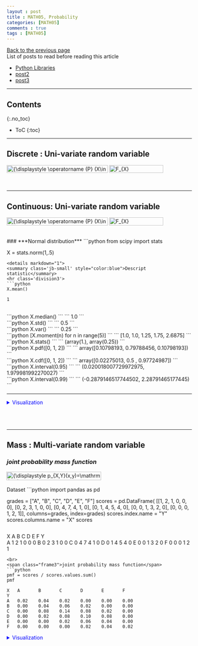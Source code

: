 ```yaml
---
layout : post
title : MATH05, Probability
categories: [MATH05]
comments : true
tags : [MATH05]
---
```

[Back to the previous page](https://userdyk-github.github.io/Study.html) <br>
List of posts to read before reading this article
- <a href='https://userdyk-github.github.io/pl03/PL03-Libraries.html' target="_blank">Python Libraries</a>
- <a href='https://userdyk-github.github.io/'>post2</a>
- <a href='https://userdyk-github.github.io/'>post3</a>

---

## Contents
{:.no_toc}

* ToC
{:toc}

<hr class="division1">

## **Discrete : Uni-variate random variable**
<img src="https://wikimedia.org/api/rest_v1/media/math/render/svg/13827ff57e01b13cceff9cf50cd9542cd4b7db70" class="mwe-math-fallback-image-inline" aria-hidden="true" style="vertical-align: -0.838ex; width:36.004ex; height:2.843ex;" alt="{\displaystyle \operatorname {P} (X\in S)=\operatorname {P} (\{\omega \in \Omega \mid X(\omega )\in S\})}">
<img src="https://wikimedia.org/api/rest_v1/media/math/render/svg/f81c05aba576a12b4e05ee3f4cba709dd16139c7" class="mwe-math-fallback-image-inline" aria-hidden="true" style="vertical-align: -0.838ex; width:19.165ex; height:2.843ex;" alt="F_{X}(x)=\operatorname {P} (X\leq x)">
<br><br><br>
<hr class="division2">

## **Continuous: Uni-variate random variable**
<img src="https://wikimedia.org/api/rest_v1/media/math/render/svg/13827ff57e01b13cceff9cf50cd9542cd4b7db70" class="mwe-math-fallback-image-inline" aria-hidden="true" style="vertical-align: -0.838ex; width:36.004ex; height:2.843ex;" alt="{\displaystyle \operatorname {P} (X\in S)=\operatorname {P} (\{\omega \in \Omega \mid X(\omega )\in S\})}">
<img src="https://wikimedia.org/api/rest_v1/media/math/render/svg/f81c05aba576a12b4e05ee3f4cba709dd16139c7" class="mwe-math-fallback-image-inline" aria-hidden="true" style="vertical-align: -0.838ex; width:19.165ex; height:2.843ex;" alt="F_{X}(x)=\operatorname {P} (X\leq x)">
<br><br><br>
### ***Normal distribution***
```python
from scipy import stats

X = stats.norm(1,.5)
```
<details markdown="1">
<summary class='jb-small' style="color:blue">Descript statistic</summary>
<hr class='division3'>
```python
X.mean()
```
```
1
```
<br>
```python
X.median() 
```
```
1.0
```
<br>
```python
X.std()
```
```
0.5
```

<br>
```python
X.var()
```
```
0.25
```

<br>
```python
[X.moment(n) for n in range(5)] 
```
```
[1.0, 1.0, 1.25, 1.75, 2.6875]
```

<br>
```python
X.stats()
```
```
(array(1.), array(0.25))
```

<br>
```python
X.pdf([0, 1, 2]) 
```
```
array([0.10798193, 0.79788456, 0.10798193])
```

<br>
```python
X.cdf([0, 1, 2]) 
```
```
array([0.02275013, 0.5       , 0.97724987])
```

<br>
```python
X.interval(0.95)
```
```
(0.020018007729972975, 1.979981992270027)
```

<br>
```python
X.interval(0.99) 
```
```
(-0.2879146517744502, 2.28791465177445)
```
<hr class='division3'>
</details>
<details markdown="1">
<summary class='jb-small' style="color:blue">Visualization</summary>
<hr class='division3'>
<hr class='division3'>
</details>
<br><br><br>
<hr class="division2">


## **Mass : Multi-variate random variable**

### ***joint probability mass function***
<div class="frame1">
<img src="https://wikimedia.org/api/rest_v1/media/math/render/svg/8203262cf269dbc408cef23390b9a658a4cc4141" class="mwe-math-fallback-image-inline" aria-hidden="true" style="vertical-align: -1.005ex; margin-left: -0.089ex; width:33.766ex; height:3.009ex;" alt="{\displaystyle p_{X,Y}(x,y)=\mathrm {P} (X=x\ \mathrm {and} \ Y=y)}"></div>
<br>
<span class="frame3">Dataset</span>
```python
import pandas as pd

grades = ["A", "B", "C", "D", "E", "F"]
scores = pd.DataFrame(
    [[1, 2, 1, 0, 0, 0],
     [0, 2, 3, 1, 0, 0],
     [0, 4, 7, 4, 1, 0],
     [0, 1, 4, 5, 4, 0],
     [0, 0, 1, 3, 2, 0],
     [0, 0, 0, 1, 2, 1]], 
    columns=grades, index=grades)
scores.index.name = "Y"
scores.columns.name = "X"
scores
```
```
X	A	B	C	D	E	F
Y						
A	1	2	1	0	0	0
B	0	2	3	1	0	0
C	0	4	7	4	1	0
D	0	1	4	5	4	0
E	0	0	1	3	2	0
F	0	0	0	1	2	1
```
<br>
<span class="frame3">joint probability mass function</span>
```python
pmf = scores / scores.values.sum()
pmf
```
```
X	A   	B   	C	    D	    E   	F
Y						
A	0.02	0.04	0.02	0.00	0.00	0.00
B	0.00	0.04	0.06	0.02	0.00	0.00
C	0.00	0.08	0.14	0.08	0.02	0.00
D	0.00	0.02	0.08	0.10	0.08	0.00
E	0.00	0.00	0.02	0.06	0.04	0.00
F	0.00	0.00	0.00	0.02	0.04	0.02
```
<details markdown="1">
<summary class='jb-small' style="color:blue">Visualization</summary>
<hr class='division3'>
```python
import seaborn as sns
import matplotlib as mpl
import matplotlib.pyplot as plt

sns.heatmap(pmf, cmap=mpl.cm.bone_r, annot=True,
            xticklabels=['A', 'B', 'C', 'D', 'E', 'F'],
            yticklabels=['A', 'B', 'C', 'D', 'E', 'F'])
plt.title("joint probability density function p(x,y)")
plt.tight_layout()
plt.show()
```
![download](https://user-images.githubusercontent.com/52376448/66946102-344b9600-f08b-11e9-9df4-e57393387530.png)
<hr class='division3'>
</details>

<br><br><br>

---

### ***marginal probability mass function***
<div class="frame1">
<img src="https://wikimedia.org/api/rest_v1/media/math/render/svg/1139c2f18bfaccfd669eaafb58cacec22bbec926" class="mwe-math-fallback-image-inline" aria-hidden="true" style="vertical-align: -3.338ex; width:72.207ex; height:5.843ex;" alt="{\displaystyle \Pr(X=x)=\sum _{y}\Pr(X=x,Y=y)=\sum _{y}\Pr(X=x\mid Y=y)\Pr(Y=y),}"></div>
<br>
<span class="frame3">Dataset</span>
```python
import pandas as pd
import numpy as np

grades = ["A", "B", "C", "D", "E", "F"]
scores = pd.DataFrame(
    [[1, 2, 1, 0, 0, 0],
     [0, 2, 3, 1, 0, 0],
     [0, 4, 7, 4, 1, 0],
     [0, 1, 4, 5, 4, 0],
     [0, 0, 1, 3, 2, 0],
     [0, 0, 0, 1, 2, 1]], 
    columns=grades, index=grades)
scores.index.name = "Y"
scores.columns.name = "X"
scores
```
```
X	A	B	C	D	E	F
Y						
A	1	2	1	0	0	0
B	0	2	3	1	0	0
C	0	4	7	4	1	0
D	0	1	4	5	4	0
E	0	0	1	3	2	0
F	0	0	0	1	2	1
```
<br>
<span class="frame3">marginal probability mass function</span>
```python
pmf = scores / scores.values.sum()
pmf_marginal_x = pmf.sum(axis=0)
pmf_marginal_y = pmf.sum(axis=1)
```
```python
pmf_marginal_x
#pmf_marginal_x[np.newaxis, :]
```
```
X
A    0.02
B    0.18
C    0.32
D    0.28
E    0.18
F    0.02
dtype: float64
```
```python
pmf_marginal_y
#pmf_marginal_y[:, np.newaxis]
```
```
Y
A    0.08
B    0.12
C    0.32
D    0.28
E    0.12
F    0.08
dtype: float64
```
<br><br><br>

---

### ***conditional probability mass function***
<div class="frame1">
<img src="https://wikimedia.org/api/rest_v1/media/math/render/svg/9a1bf9c7af083e400a87dbbd646c508bf5de6ec0" class="mwe-math-fallback-image-inline" aria-hidden="true" style="vertical-align: -2.671ex; margin-left: -0.089ex; width:59.017ex; height:6.509ex;" alt="{\displaystyle p_{Y|X}(y\mid x)\triangleq P(Y=y\mid X=x)={\frac {P(\{X=x\}\cap \{Y=y\})}{P(X=x)}}}"></div>
<br>
<span class="frame3">Dataset</span>
```python
import pandas as pd
import numpy as np

grades = ["A", "B", "C", "D", "E", "F"]
scores = pd.DataFrame(
    [[1, 2, 1, 0, 0, 0],
     [0, 2, 3, 1, 0, 0],
     [0, 4, 7, 4, 1, 0],
     [0, 1, 4, 5, 4, 0],
     [0, 0, 1, 3, 2, 0],
     [0, 0, 0, 1, 2, 1]], 
    columns=grades, index=grades)
scores.index.name = "Y"
scores.columns.name = "X"
scores
```
```
X	A	B	C	D	E	F
Y						
A	1	2	1	0	0	0
B	0	2	3	1	0	0
C	0	4	7	4	1	0
D	0	1	4	5	4	0
E	0	0	1	3	2	0
F	0	0	0	1	2	1
```
<br>
<span class="frame3">conditional probability mass function</span>
```python
pmf = scores / scores.values.sum()
pmf_marginal_x = pmf.sum(axis=0)
pmf_marginal_y = pmf.sum(axis=1)

def conditional_x(y):
    return pmf.iloc[y-1, :]/pmf_marginal_y[y-1]
def conditional_y(x):
    return pmf.iloc[:, x-1]/pmf_marginal_x[x-1]
```
```python
for i in range(1, pmf.shape[0]+1):
    print("conditional_x(y=%d)\n"%(i),conditional_x(i), "\n")
```
<details markdown="1">
<summary class='jb-small' style="color:blue">OUTPUT</summary>
<hr class='division3'>
```
conditional_x(y=1)
 X
A    0.25
B    0.50
C    0.25
D    0.00
E    0.00
F    0.00
Name: A, dtype: float64 

conditional_x(y=2)
 X
A    0.000000
B    0.333333
C    0.500000
D    0.166667
E    0.000000
F    0.000000
Name: B, dtype: float64 

conditional_x(y=3)
 X
A    0.0000
B    0.2500
C    0.4375
D    0.2500
E    0.0625
F    0.0000
Name: C, dtype: float64 

conditional_x(y=4)
 X
A    0.000000
B    0.071429
C    0.285714
D    0.357143
E    0.285714
F    0.000000
Name: D, dtype: float64 

conditional_x(y=5)
 X
A    0.000000
B    0.000000
C    0.166667
D    0.500000
E    0.333333
F    0.000000
Name: E, dtype: float64 

conditional_x(y=6)
 X
A    0.00
B    0.00
C    0.00
D    0.25
E    0.50
F    0.25
Name: F, dtype: float64 
```
<hr class='division3'>
</details>
<details markdown="1">
<summary class='jb-small' style="color:blue">Visualization</summary>
<hr class='division3'>
<span class="frame3">given y, cross section of joint probability mass function</span>
```python
import string
import matplotlib.pyplot as plt

pmf = scores / scores.values.sum()

x = np.arange(6)
for i, y in enumerate(string.ascii_uppercase[:6]):
    ax = plt.subplot(6, 1, i + 1)
    ax.tick_params(labelleft=False)
    plt.bar(x, conditional_x(i+1))
    plt.ylabel("p(x, y=%s)/p(x)"%y, rotation=0, labelpad=40)
    plt.ylim(0, 1)
    plt.xticks(range(6), ['A', 'B', 'C', 'D', 'E', 'F'])

plt.suptitle("given y and $p(x)=\sum_{y} p(x,y)$, conditional probability mass function(x)", x=0.55 ,y=1.09)
plt.tight_layout()

plt.show()
```
![download (7)](https://user-images.githubusercontent.com/52376448/66974513-43a40100-f0d6-11e9-8f86-4d0b30305561.png)
<hr class='division3'>
</details>
<br>

```python
for i in range(1, pmf.shape[1]+1):
    print("conditional_y(x=%d)\n"%(i),conditional_y(i), "\n")
```
<details markdown="1">
<summary class='jb-small' style="color:blue">OUTPUT</summary>
<hr class='division3'>
```
conditional_y(x=1)
 Y
A    1.0
B    0.0
C    0.0
D    0.0
E    0.0
F    0.0
Name: A, dtype: float64 

conditional_y(x=2)
 Y
A    0.222222
B    0.222222
C    0.444444
D    0.111111
E    0.000000
F    0.000000
Name: B, dtype: float64 

conditional_y(x=3)
 Y
A    0.0625
B    0.1875
C    0.4375
D    0.2500
E    0.0625
F    0.0000
Name: C, dtype: float64 

conditional_y(x=4)
 Y
A    0.000000
B    0.071429
C    0.285714
D    0.357143
E    0.214286
F    0.071429
Name: D, dtype: float64 

conditional_y(x=5)
 Y
A    0.000000
B    0.000000
C    0.111111
D    0.444444
E    0.222222
F    0.222222
Name: E, dtype: float64 

conditional_y(x=6)
 Y
A    0.0
B    0.0
C    0.0
D    0.0
E    0.0
F    1.0
Name: F, dtype: float64 
```
<hr class='division3'>
</details>
<details markdown="1">
<summary class='jb-small' style="color:blue">Visualization</summary>
<hr class='division3'>
<span class="frame3">given x, cross section of joint probability mass function</span>
```python
import string
import matplotlib.pyplot as plt

pmf = scores / scores.values.sum()

x = np.arange(6)
for i, y in enumerate(string.ascii_uppercase[:6]):
    ax = plt.subplot(6, 1, i + 1)
    ax.tick_params(labelleft=False)
    plt.bar(x, conditional_y(i+1))
    plt.ylabel("p(x=%s, y)/p(y)"%y, rotation=0, labelpad=40)
    plt.ylim(0, 1)
    plt.xticks(range(6), ['A', 'B', 'C', 'D', 'E', 'F'])

plt.suptitle("given x and $p(y)=\sum_{x} p(x,y)$, conditional probability mass function(y)", x=0.55 ,y=1.09)
plt.tight_layout()

plt.show()
```
![download (8)](https://user-images.githubusercontent.com/52376448/66974514-43a40100-f0d6-11e9-951a-e794949e0fbd.png)
<hr class='division3'>
</details>
<br><br><br>

<hr class="division2">

## **Density : Multi-variate random variable**

### ***joint probability density function***
<div class="frame1">
<img src="https://wikimedia.org/api/rest_v1/media/math/render/svg/58f7f825cb219d7e826edc68dd99f75de9f626d0" class="mwe-math-fallback-image-inline" aria-hidden="true" style="vertical-align: -2.505ex; width:26.31ex; height:6.509ex;" alt="{\displaystyle f_{X,Y}(x,y)={\frac {\partial ^{2}F_{X,Y}(x,y)}{\partial x\partial y}}}"></div>
```python
from scipy import stats 
import matplotlib.pyplot as plt

# x:weight, y:height
mu = [70, 170]
cov = [[150, 140], [140, 300]]
rv = stats.multivariate_normal(mu, cov)

xx = np.linspace(20, 120, 100)
yy = np.linspace(100, 250, 100)
XX, YY = np.meshgrid(xx, yy)
ZZ = rv.pdf(np.dstack([XX, YY]))

plt.contour(XX, YY, ZZ)
plt.xlabel("x")
plt.ylabel("y")
plt.title("joint probability density function p(x,y)")
plt.show()
```
![download (9)](https://user-images.githubusercontent.com/52376448/66976410-d34cae00-f0dc-11e9-9553-4c4cfb49523d.png)
<br><br><br>

---

### ***marginal probability density function***
<div class="frame1">
<img src="https://wikimedia.org/api/rest_v1/media/math/render/svg/243911724de0d94b5b041482401c4c1e067cdf3e" class="mwe-math-fallback-image-inline" aria-hidden="true" style="vertical-align: -2.671ex; margin-left: -0.089ex; width:50.596ex; height:6.009ex;" alt="{\displaystyle p_{X}(x)=\int _{y}p_{X,Y}(x,y)\,\mathrm {d} y=\int _{y}p_{X\mid Y}(x\mid y)\,p_{Y}(y)\,\mathrm {d} y,}"></div>
```python
from matplotlib.ticker import NullFormatter
from matplotlib import transforms
from scipy.integrate import simps  # 심슨법칙(Simpson's rule)을 사용한 적분 계산

xx = np.linspace(20, 120, 100)
yy = np.linspace(100, 250, 100)
XX, YY = np.meshgrid(xx, yy)
ZZ = rv.pdf(np.dstack([XX, YY]))
fx = [simps(Z, yy) for Z in ZZ.T]
fy = [simps(Z, xx) for Z in ZZ]

plt.figure(figsize=(6, 6))

left, width = 0.1, 0.65
bottom, height = 0.1, 0.65
bottom_h = left_h = left + width + 0.05

rect1 = [left, bottom, width, height]
rect2 = [left, bottom_h, width, 0.2]
rect3 = [left_h, bottom, 0.2, height]

ax1 = plt.axes(rect1)
ax2 = plt.axes(rect2)
ax3 = plt.axes(rect3)

ax2.xaxis.set_major_formatter(NullFormatter())
ax3.yaxis.set_major_formatter(NullFormatter())

ax1.contour(XX, YY, ZZ)
ax1.set_title("joint probability density function $p_{XY}(x, y)$")
ax1.set_xlabel("x")
ax1.set_ylabel("y")

ax2.plot(xx, fx)
ax2.set_title("marginal probability \n density function $p_X(x)$")

base = ax3.transData
rot = transforms.Affine2D().rotate_deg(-90)
plt.plot(-yy, fy, transform=rot + base)
plt.title("marginal probability \n density function $p_Y(y)$")

ax1.set_xlim(38, 102)
ax1.set_ylim(120, 220)
ax2.set_xlim(38, 102)
ax3.set_xlim(0, 0.025)
ax3.set_ylim(120, 220)

plt.show()
```
![download (10)](https://user-images.githubusercontent.com/52376448/66976438-e95a6e80-f0dc-11e9-94ca-9f0fc0167c3d.png)
<br><br><br>

---

### ***conditional probability density function***
<div class="frame1">
<img src="https://wikimedia.org/api/rest_v1/media/math/render/svg/b2e16052d580d418e683bb220a41c2c895227945" class="mwe-math-fallback-image-inline" aria-hidden="true" style="vertical-align: -2.671ex; width:24.46ex; height:6.509ex;" alt="{\displaystyle f_{Y\mid X}(y\mid x)={\frac {f_{X,Y}(x,y)}{f_{X}(x)}}}"></div>
<span class="frame3">Cross section of joint probability density function</span>
```python
from matplotlib.collections import PolyCollection
from matplotlib import colors as mcolors
from mpl_toolkits.mplot3d import Axes3D
import matplotlib.pyplot as plt
import numpy as np

xx = np.linspace(20, 120, 100)
yy = np.linspace(100, 250, 16)
XX, YY = np.meshgrid(xx, yy)
ZZ = rv.pdf(np.dstack([XX, YY]))

fig = plt.figure(dpi=150)
ax = fig.gca(projection='3d')

xs = np.hstack([0, xx, 0])
zs = np.zeros_like(xs)
verts = []
for i, y in enumerate(yy):
    zs[1:-1] = ZZ[i]
    verts.append(list(zip(xx, zs)))

poly = PolyCollection(verts)
poly.set_alpha(0.5)
ax.add_collection3d(poly, zs=yy, zdir='y')

ax.set_xlabel('x')
ax.set_ylabel('y')
ax.set_xlim(20, 120)
ax.set_ylim(100, 250)
ax.set_zlim3d(0, 0.0007)
ax.view_init(20, -50)
plt.title("cross section of joint probability density function")
plt.show()
```
![download (11)](https://user-images.githubusercontent.com/52376448/66976497-258dcf00-f0dd-11e9-9a54-b82207ca5a5d.png)
<br>
```python
from scipy.integrate import simps  # 심슨법칙(Simpson's rule)을 사용한 적분 계산
import matplotlib.pyplot as plt
import numpy as np

mag = 10 # 확대 비율
xx = np.linspace(20, 120, 100)
yy = np.linspace(100, 250, 16)
XX, YY = np.meshgrid(xx, yy)
ZZ = rv.pdf(np.dstack([XX, YY]))
plt.figure(figsize=(8, 6))
for i, j in enumerate(range(9, 4, -1)):
    ax = plt.subplot(5, 1, i + 1)
    ax.tick_params(labelleft=False)
    plt.plot(xx, ZZ[j, :] * mag, 'r--', lw=2, label="cross section of joint probability density function")
    marginal = simps(ZZ[j, :], xx)
    plt.plot(xx, ZZ[j, :] / marginal, 'b-', lw=2, label="conditional probability density function")
    plt.ylim(0, 0.05)
    ax.xaxis.set_ticklabels([])
    plt.ylabel("p(x, y={:.0f})".format(yy[j]), rotation=0, labelpad=40)
    if i == 0: 
        plt.legend(loc=2)
plt.xlabel("x")
plt.tight_layout()
plt.show()
```
![download (12)](https://user-images.githubusercontent.com/52376448/66976569-51a95000-f0dd-11e9-996b-90bb39db06f5.png)

<br><br><br>

<hr class="division2">

## **Independent**
<div class="frame1">
<img src="https://wikimedia.org/api/rest_v1/media/math/render/svg/c3fee81720676c2887e6304414377aecb51e5579" class="mwe-math-fallback-image-inline" aria-hidden="true" style="vertical-align: -0.838ex; width:22.872ex; height:2.843ex;" alt="\mathrm{P}(A \cap B) = \mathrm{P}(A)\mathrm{P}(B)"></div>
<span class="frame3">independent two variable</span>
```python
import matplotlib.pyplot as plt
import seaborn as sns
import numpy as np

pmf1 = np.array([[1, 2,  4, 2, 1],
                 [2, 4,  8, 4, 2],
                 [4, 8, 16, 8, 4],
                 [2, 4,  8, 4, 2],
                 [1, 2,  4, 2, 1]])
pmf1 = pmf1/pmf1.sum()

pmf1_marginal_x = np.round(pmf1.sum(axis=0), 2)
pmf1_marginal_y = np.round(pmf1.sum(axis=1), 2)
pmf1x = pmf1_marginal_x * pmf1_marginal_y[:, np.newaxis]

plt.subplot(121)
sns.heatmap(pmf1, cmap=mpl.cm.bone_r, annot=True, square=True, linewidth=1, linecolor="k",
            cbar=False, xticklabels=pmf1_marginal_x, yticklabels=pmf1_marginal_y)
plt.title("independent two variable - \n joint probability mass function")

plt.subplot(122)
pmf1x = pmf1_marginal_x * pmf1_marginal_y[:, np.newaxis]
sns.heatmap(pmf1x, cmap=mpl.cm.bone_r, annot=True, square=True, linewidth=1, linecolor="k",
            cbar=False, xticklabels=pmf1_marginal_x, yticklabels=pmf1_marginal_y)
plt.title("two variable - the product of \n joint probability mass function")
plt.tight_layout()
plt.show()
```
![download (13)](https://user-images.githubusercontent.com/52376448/66979066-23c90900-f0e7-11e9-82ec-5fefae6027ac.png)
<br><br><br>
<span class="frame3">dependent two variable</span>
```python
import matplotlib.pyplot as plt
import seaborn as sns
import numpy as np

pmf2 = np.array([[0, 0,  0, 5, 5],
                 [0, 5,  5, 5, 5],
                 [0, 5, 30, 5, 0],
                 [5, 5,  5, 5, 0],
                 [5, 5,  0, 0, 0]])
pmf2 = pmf2/pmf2.sum()

pmf2_marginal_x = np.round(pmf2.sum(axis=0), 2)
pmf2_marginal_y = np.round(pmf2.sum(axis=1), 2)

plt.subplot(121)
sns.heatmap(pmf2, cmap=mpl.cm.bone_r, annot=True, square=True, linewidth=1, linecolor="k",
            cbar=False, xticklabels=pmf2_marginal_x, yticklabels=pmf2_marginal_y)
plt.title("dependent two variable - \n joint probability mass function")

plt.subplot(122)
pmf2x = pmf2_marginal_x * pmf2_marginal_y[:, np.newaxis]
sns.heatmap(pmf2x, cmap=mpl.cm.bone_r, annot=True, square=True, linewidth=1, linecolor="k",
            cbar=False, xticklabels=pmf2_marginal_x, yticklabels=pmf2_marginal_y)
plt.title("two variable - the product of \n joint probability mass function")
plt.tight_layout()
plt.show()
```
![download (14)](https://user-images.githubusercontent.com/52376448/66979137-67237780-f0e7-11e9-8809-7ce8456989f4.png)
<br><br><br>

<hr class="division1">

List of posts followed by this article
- [post1](https://userdyk-github.github.io/)
- <a href='https://userdyk-github.github.io/'>post2</a>
- <a href='https://userdyk-github.github.io/'>post3</a>

---

Reference
- <a href='https://datascienceschool.net/view-notebook/e5c379559a4a4fe9a9d8eeace69da425/' target="_blank">multi-variate random number</a>
- <a href='https://userdyk-github.github.io/'>post3</a>

---

<details markdown="1">
<summary class='jb-small' style="color:blue">OUTPUT</summary>
<hr class='division3'>

<hr class='division3'>
</details>

